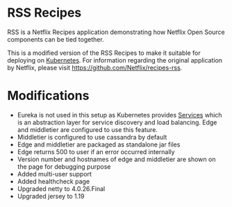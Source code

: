 RSS Recipes
===========

RSS is a Netflix Recipes application demonstrating how Netflix Open Source components can be tied together.

This is a modified version of the RSS Recipes to make it suitable for deploying on [Kubernetes](http://kubernetes.io/).
For information regarding the original application by Netflix, please visit https://github.com/Netflix/recipes-rss.


Modifications
=============

* Eureka is not used in this setup as Kubernetes provides [Services](http://kubernetes.io/v1.0/docs/user-guide/services.html) which is an abstraction layer for service discovery and load balancing. Edge and middletier are configured to use this feature.
* Middletier is configured to use cassandra by default
* Edge and middletier are packaged as standalone jar files
* Edge returns 500 to user if an error occurred internally
* Version number and hostnames of edge and middletier are shown on the page for debugging purpose
* Added multi-user support
* Added healthcheck page
* Upgraded netty to 4.0.26.Final
* Upgraded jersey to 1.19
